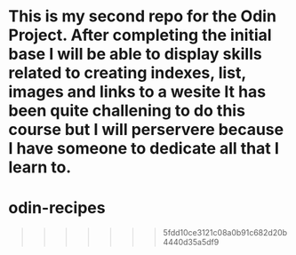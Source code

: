 This is my second repo for the Odin Project.
After completing the initial base I will be able to display skills related to creating indexes, list, images and links to a wesite 
It has been quite challening to do this course but I will perservere because I have someone to dedicate all that I learn to. 
=======
# odin-recipes
>>>>>>> 5fdd10ce3121c08a0b91c682d20b4440d35a5df9
